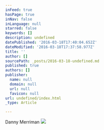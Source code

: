 ```yaml
---
inFeed: true
hasPage: true
inNav: false
inLanguage: null
starred: false
keywords: []
description: undefined
datePublished: '2016-03-18T17:40:04.652Z'
dateModified: '2016-03-18T17:37:58.977Z'
title: ''
author: []
sourcePath: _posts/2016-03-18-undefined.md
published: true
authors: []
publisher:
  name: null
  domain: null
  url: null
  favicon: null
url: undefined/index.html
_type: Article

---
```

Danny Merriman
![](https://the-grid-user-content.s3-us-west-2.amazonaws.com/86e91a0c-325a-4bcd-834e-8fe4b224a748.jpg)